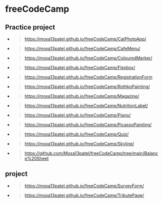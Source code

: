 # freeCodeCamp
## Practice project
- > https://moxa13patel.github.io/freeCodeCamp/CatPhotoApp/

- > https://moxa13patel.github.io/freeCodeCamp/CafeMenu/

- > https://moxa13patel.github.io/freeCodeCamp/ColouredMarker/

- > https://moxa13patel.github.io/freeCodeCamp/Flexbox/

- > https://moxa13patel.github.io/freeCodeCamp/RegistrationForm

- > https://moxa13patel.github.io/freeCodeCamp/RothkoPainting/

- > https://moxa13patel.github.io/freeCodeCamp/Magazine/

- > https://moxa13patel.github.io/freeCodeCamp/NutritionLabel/

- > https://moxa13patel.github.io/freeCodeCamp/Piano/

- > https://moxa13patel.github.io/freeCodeCamp/PicassoPainting/

- > https://moxa13patel.github.io/freeCodeCamp/Quiz/

- > https://moxa13patel.github.io/freeCodeCamp/Skyline/

- > https://github.com/Moxa13patel/freeCodeCamp/tree/main/Balance%20Sheet

## project
- > https://moxa13patel.github.io/freeCodeCamp/SurveyForm/

- > https://moxa13patel.github.io/freeCodeCamp/TributePage/
